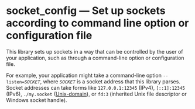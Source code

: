 # socket_config — Set up sockets according to command line option or configuration file

This library sets up sockets in a way that can be controlled by the user of your application, such as through a command-line option or configuration file.

For example, your application might take a command-line option <code>--listen=<var>SOCKET</var></code>, where <code><var>SOCKET</var></code> is a socket address that this library parses. Socket addresses can take forms like `127.0.0.1:12345` (IPv4), `[::1]:12345` (IPv6), `./my.socket` ([Unix-domain](https://en.wikipedia.org/wiki/Unix_domain_socket)), or `fd:3` (inherited Unix file descriptor or Windows socket handle).
